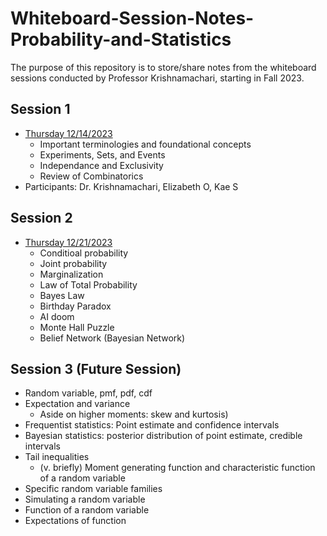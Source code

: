 # Whiteboard-Session-Notes-Probability-and-Statistics
The purpose of this repository is to store/share notes from the whiteboard sessions conducted by  Professor Krishnamachari, starting in Fall 2023.

## Session 1
- [Thursday 12/14/2023](https://github.com/ksawada0/Whiteboard-Session-Notes-Probability-and-Statistics/blob/main/2023-12-16-Whiteboard-Session-Probability-and-Statistics.ipynb)
  - Important terminologies and foundational concepts
  - Experiments, Sets, and Events
  - Independance and Exclusivity
  - Review of Combinatorics
- Participants: Dr. Krishnamachari, Elizabeth O, Kae S

## Session 2
- [Thursday 12/21/2023](https://github.com/ksawada0/Whiteboard-Session-Notes-Probability-and-Statistics/blob/main/2023-12-21-Whiteboard-Session-Probability-and-Statistics.ipynb)
  - Conditioal probability
  - Joint probability
  - Marginalization
  - Law of Total Probability
  - Bayes Law
  - Birthday Paradox
  - AI doom
  - Monte Hall Puzzle
  - Belief Network (Bayesian Network)
 
## Session 3 (Future Session)
- Random variable, pmf, pdf, cdf
- Expectation and variance
  - Aside on higher moments: skew and kurtosis)
- Frequentist statistics: Point estimate and confidence intervals
- Bayesian statistics: posterior distribution of point estimate, credible intervals
- Tail inequalities
  - (v. briefly) Moment generating function and characteristic function of a random variable
- Specific random variable families
- Simulating a random variable
- Function of a random variable
- Expectations of function
